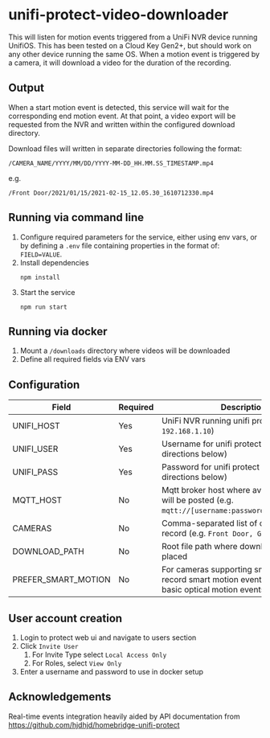 # unifi-protect-video-downloader

This will listen for motion events triggered from a UniFi NVR device running UnifiOS. This has been tested on a Cloud Key Gen2+, but should work on any other device running the same OS. When a motion event is triggered by a camera, it will download a video for the duration of the recording.

## Output

When a start motion event is detected, this service will wait for the corresponding end motion event. At that point, a video export will be requested from the NVR and written within the configured download directory.

Download files will written in separate directories following the format:
```
/CAMERA_NAME/YYYY/MM/DD/YYYY-MM-DD_HH.MM.SS_TIMESTAMP.mp4
```
e.g.
```
/Front Door/2021/01/15/2021-02-15_12.05.30_1610712330.mp4
```

## Running via command line
1. Configure required parameters for the service, either using env vars, or by defining a `.env` file containing properties in the format of: `FIELD=VALUE`.
2. Install dependencies
   ```
   npm install
   ```
3. Start the service
   ```
   npm run start
   ```

## Running via docker

1. Mount a `/downloads` directory where videos will be downloaded
2. Define all required fields via ENV vars


## Configuration

| Field               | Required | Description                                                                                               | Default            |
|---------------------|----------|-----------------------------------------------------------------------------------------------------------|--------------------|
| UNIFI_HOST          | Yes      | UniFi NVR running unifi protect (e.g. `192.168.1.10`)                                                     | N/A                |
| UNIFI_USER          | Yes      | Username for unifi protect server (see directions below)                                                  | N/A                |
| UNIFI_PASS          | Yes      | Password for unifi protect server (see directions below)                                                  | N/A                |
| MQTT_HOST           | No       | Mqtt broker host where availability topic will be posted (e.g. `mqtt://[username:password@]192.168.1.10`) | N/A                |
| CAMERAS             | No       | Comma-separated list of camera names to record (e.g. `Front Door, Garage`)                                | Record all cameras |
| DOWNLOAD_PATH       | No       | Root file path where downloads will be placed                                                             | `/downloads`       |
| PREFER_SMART_MOTION | No       | For cameras supporting smart detection, record smart motion events instead of basic optical motion events | true               |
## User account creation

1. Login to protect web ui and navigate to users section
2. Click `Invite User`
   1. For Invite Type select `Local Access Only`
   2. For Roles, select `View Only`
3. Enter a username and password to use in docker setup


## Acknowledgements

Real-time events integration heavily aided by API documentation from https://github.com/hjdhjd/homebridge-unifi-protect
